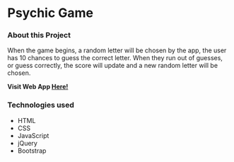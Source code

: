 # Psychic Game

### About this Project

When the game begins, a random letter will be chosen by the app, the user has 10 chances to guess the correct letter. When they run out of guesses, or guess correctly, the score will update and a new random letter will be chosen.

  **Visit Web App [Here!](https://dojeda1.github.io/Psychic-Game/)**

### Technologies used

* HTML
* CSS
* JavaScript
* jQuery
* Bootstrap
